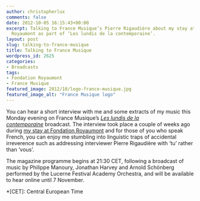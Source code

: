 ```yaml
---
author: christopherlux
comments: false
date: 2012-10-05 16:15:43+00:00
excerpt: Talking to France Musique’s Pierre Rigaudière about my stay at Fondation
  Royaumont as part of ‘Les lundis de la contemporaine’.
layout: post
slug: talking-to-france-musique
title: Talking to France Musique
wordpress_id: 2625
categories:
- Broadcasts
tags:
- Fondation Royaumont
- France Musique
featured_image: 2012/10/logo-france-musique.jpg
featured_image_alt: "France Musique logo"
---
```


You can hear a short interview with me and some extracts of my music this Monday evening on France Musique’s [_Les lundis de la contemporaine_](http://sites.radiofrance.fr/francemusique/em/lundi-contemporaine/emission.php?e_id=80000067&d_id=515002844&arch=1) broadcast. The interview took place a couple of weeks ago during [my stay at Fondation Royaumont](/2012/09/all-the-time-that-you-have-at-royaumont/) and for those of you who speak French, you can enjoy me stumbling into linguistic traps of accidental irreverence such as addressing interviewer Pierre Rigaudière with ‘tu’ rather than ‘vous’.

The magazine programme begins at 21:30 CET, following a broadcast of music by Philippe Manoury, Jonathan Harvey and Arnold Schönberg performed by the Lucerne Festival Academy Orchestra, and will be available to hear online until 7 November.

*[CET]: Central European Time
